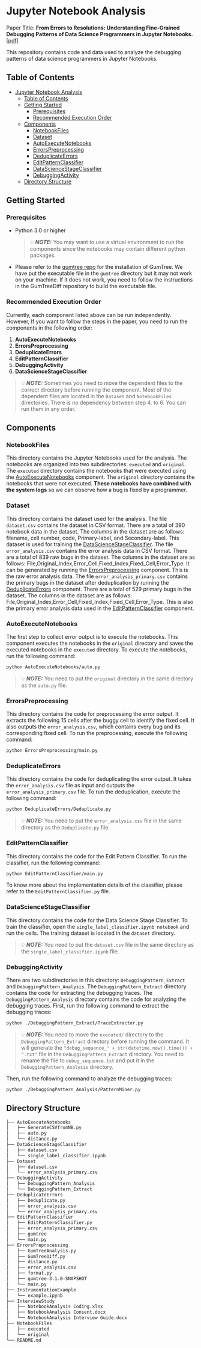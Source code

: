 # Jupyter Notebook Analysis

Paper Title: **From Errors to Resolutions: Understanding Fine-Grained Debugging Patterns of Data Science Programmers in Jupyter Notebooks.** [\[pdf\]](paper.pdf)

This repository contains code and data used to analyze the debugging patterns of data science programmers in Jupyter Notebooks.

## Table of Contents

- [Jupyter Notebook Analysis](#jupyter-notebook-analysis)
  - [Table of Contents](#table-of-contents)
  - [Getting Started](#getting-started)
    - [Prerequisites](#prerequisites)
    - [Recommended Execution Order](#recommended-execution-order)
  - [Components](#components)
    - [NotebookFiles](#notebookfiles)
    - [Dataset](#dataset)
    - [AutoExecuteNotebooks](#autoexecutenotebooks)
    - [ErrorsPreprocessing](#errorspreprocessing)
    - [DeduplicateErrors](#deduplicateerrors)
    - [EditPatternClassifier](#editpatternclassifier)
    - [DataScienceStageClassifier](#datasciencestageclassifier)
    - [DebuggingActivity](#debuggingactivity)
  - [Directory Structure](#directory-structure)

## Getting Started

### Prerequisites

- Python 3.0 or higher
  > :bulb: **_NOTE:_** You may want to use a virtual environment to run the components since the notebooks may contain different python packages.
- Please refer to the [gumtree repo](https://github.com/GumTreeDiff/gumtree) for the installation of GumTree. We have put the executable file in the `gumtree` directory but it may not work on your machine. If it does not work, you need to follow the instructions in the GumTreeDiff repository to build the executable file.

### Recommended Execution Order

Currently, each component listed above can be run independently. However, If you want to follow the steps in the paper, you need to run the components in the following order:

1. **AutoExecuteNotebooks**
2. **ErrorsPreprocessing**
3. **DeduplicateErrors**
4. **EditPatternClassifier**
5. **DebuggingActivity**
6. **DataScienceStageClassifier**

> :bulb: **_NOTE:_** Sometimes you need to move the dependent files to the correct directory before running the component. Most of the dependent files are located in the `Dataset` and `NotebookFiles` directories. There is no dependency between step 4. to 6. You can run them in any order.

## Components

### NotebookFiles

This directory contains the Jupyter Notebooks used for the analysis. The notebooks are organized into two subdirectories: `executed` and `original`. The `executed` directory contains the notebooks that were executed using the [AutoExecuteNotebooks](#autoexecutenotebooks) component. The `original` directory contains the notebooks that were not executed. **These notebooks have combined with the system logs** so we can observe how a bug is fixed by a programmer.

### Dataset

This directory contains the dataset used for the analysis. The file `dataset.csv` contains the dataset in CSV format. There are a total of 390 notebook data in the dataset. The columns in the dataset are as follows: filename, cell number, code, Primary-label, and Secondary-label. This dataset is used for training the [DataScienceStageClassifier](#datasciencestageclassifier).
The file `error_analysis.csv` contains the error analysis data in CSV format. There are a total of 839 raw bugs in the dataset. The columns in the dataset are as follows: File,Original_Index,Error_Cell,Fixed_Index,Fixed_Cell,Error_Type. It can be generated by running the [ErrorsPreprocessing](#errorspreprocessing) component. This is the raw error analysis data. The file `error_analysis_primary.csv` contains the primary bugs in the dataset after deduplication by running the [DeduplicateErrors](#deduplicateerrors) component. There are a total of 529 primary bugs in the dataset. The columns in the dataset are as follows: File,Original_Index,Error_Cell,Fixed_Index,Fixed_Cell,Error_Type. This is also the primary error analysis data used in the [EditPatternClassifier](#editpatternclassifier) component.

### AutoExecuteNotebooks

The first step to collect error output is to execute the notebooks. This component executes the notebooks in the `original` directory and saves the executed notebooks in the `executed` directory. To execute the notebooks, run the following command:

```bash
python AutoExecuteNotebooks/auto.py
```

> :bulb: **_NOTE:_** You need to put the `original` directory in the same directory as the `auto.py` file.

### ErrorsPreprocessing

This directory contains the code for preprocessing the error output. It extracts the following 15 cells after the buggy cell to identify the fixed cell. It also outputs the `error_analysis.csv`, which contains every bug and its corresponding fixed cell. To run the preprocessing, execute the following command:

```bash
python ErrorsPreprocessing/main.py
```

### DeduplicateErrors

This directory contains the code for deduplicating the error output. It takes the `error_analysis.csv` file as input and outputs the `error_analysis_primary.csv` file. To run the deduplication, execute the following command:

```bash
python DeduplicateErrors/Deduplicate.py
```

> :bulb: **_NOTE:_** You need to put the `error_analysis.csv` file in the same directory as the `Deduplicate.py` file.

### EditPatternClassifier

This directory contains the code for the Edit Pattern Classifier. To run the classifier, run the following command:

```bash
python EditPatternClassifier/main.py
```

To know more about the implementation details of the classifier, please refer to the `EditPatternClassifier.py` file.

### DataScienceStageClassifier

This directory contains the code for the Data Science Stage Classifier. To train the classifier, open the `single_label_classifier.ipynb notebook` and run the cells. The training dataset is located in the `dataset` directory.

> :bulb: **_NOTE:_** You need to put the `dataset.csv` file in the same directory as the `single_label_classifier.ipynb` file.

### DebuggingActivity

There are two subdirectories in this directory: `DebuggingPattern_Extract` and `DebuggingPattern_Analysis`. The `DebuggingPattern_Extract` directory contains the code for extracting the debugging traces. The `DebuggingPattern_Analysis` directory contains the code for analyzing the debugging traces.
First, run the following command to extract the debugging traces:

```bash
python ./DebuggingPattern_Extract/TraceExtractor.py
```

> :bulb: **_NOTE:_** You need to move the `executed/` directory to the `DebuggingPattern_Extract` directory before running the command. It will generate the `"debug_sequence_" + str(datetime.now().time()) + ".txt"` file in the `DebuggingPattern_Extract` directory. You need to rename the file to `debug_sequence.txt` and put it in the `DebuggingPattern_Analysis` directory.

Then, run the following command to analyze the debugging traces:

```bash
python ./DebuggingPattern_Analysis/PatternMiner.py
```

## Directory Structure

```bash
├── AutoExecuteNotebooks
│   ├── GenerateCSVfromNB.py
│   ├── auto.py
│   └── distance.py
├── DataScienceStageClassifier
│   ├── dataset.csv
│   └── single_label_classifier.ipynb
├── Dataset
│   ├── dataset.csv
│   └── error_analysis_primary.csv
├── DebuggingActivity
│   ├── DebuggingPattern_Analysis
│   └── DebuggingPattern_Extract
├── DeduplicateErrors
│   ├── Deduplicate.py
│   ├── error_analysis.csv
│   └── error_analysis_primary.csv
├── EditPatternClassifier
│   ├── EditPatternClassifier.py
│   ├── error_analysis_primary.csv
│   ├── gumtree
│   └── main.py
├── ErrorsPreprocessing
│   ├── GumTreeAnalysis.py
│   ├── GumTreeDiff.py
│   ├── distance.py
│   ├── error_analysis.csv
│   ├── format.py
│   ├── gumtree-3.1.0-SNAPSHOT
│   └── main.py
├── InstrumentationExample
│   └── example.ipynb
├── InterviewStudy
│   ├── NotebookAnalysis Coding.xlsx
│   ├── NotebookAnalysis Consent.docx
│   └── NotebookAnalysis Interview Guide.docx
├── NotebookFiles
│   ├── executed
│   └── original
└── README.md
```
